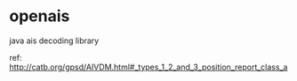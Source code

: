 # openais
java ais decoding library

ref:
http://catb.org/gpsd/AIVDM.html#_types_1_2_and_3_position_report_class_a
